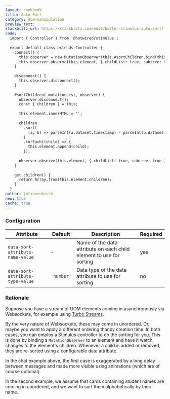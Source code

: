 ```yaml
---
layout: cookbook
title: Auto Sort
category: dom-manipulation
preview_text: 
stackblitz_url: https://stackblitz.com/edit/better-stimulus-auto-sort?file=index.html,controllers%2Fsort_controller.js&embed=1
code: |
  import { Controller } from '@hotwired/stimulus';
  
  export default class extends Controller {
    connect() {
      this.observer = new MutationObserver(this.#sortChildren.bind(this));
      this.observer.observe(this.element, { childList: true, subtree: true });
    }
  
    disconnect() {
      this.observer.disconnect();
    }
  
    #sortChildren(_mutationList, observer) {
      observer.disconnect();
      const { children } = this;
  
      this.element.innerHTML = '';
  
      children
        .sort(
          (a, b) => parseInt(a.dataset.timestamp) - parseInt(b.dataset.timestamp)
        )
        .forEach((child) => {
          this.element.append(child);
        });
  
      observer.observe(this.element, { childList: true, subtree: true });
    }
  
    get children() {
      return Array.from(this.element.children);
    }
  }
author: julianrubisch
new: true
cache: true
---
```


### Configuration

|Attribute|Default|Description|Required|
|---------|-------|-----------|--------|
|`data-sort-attribute-name-value`| - | Name of the data attribute on each child element to use for sorting | yes |
|`data-sort-attribute-type-value`| `'number'` | Data type of the data attribute to use for sorting | no |



### Rationale
Suppose you have a stream of DOM elements coming in asynchronously via Websockets, for example using [Turbo Streams](https://turbo.hotwired.dev/handbook/streams).

By the very nature of Websockets, these may come in unordered. Or, maybe you want to apply a different ordering thanby creation time. In both cases, you can employ a Stimulus controller to do the sorting for you. This is done by binding a `MutationObserver` to an element and have it watch changes to the element's children. Whenever a child is added or removed, they are re-sorted using a configurable data attribute.

In the chat example above, the first case is exaggerated by a long delay between messages and made more visible using animations (which are of course optional).

In the second example, we assume that cards containing student names are coming in unordered, and we want to sort them alphabetically by their name.
